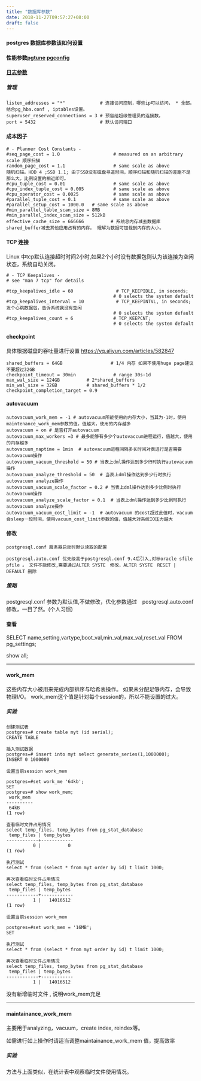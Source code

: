 ```yaml
---
title: "数据库参数"
date: 2018-11-27T09:57:27+08:00
draft: false
---
```


#### postgres 数据库参数该如何设置

####  性能参数[pgtune](https://github.com/le0pard/pgtune) [pgconfig](https://www.pgconfig.org/)  

####  [日志参数](postgres/log/)  

##### 管理
```
listen_addresses = "*"             # 连接访问控制，哪些ip可以访问， * 全部。 结合pg_hba.conf , iptables设置。
superuser_reserved_connections = 3 # 预留给超级管理员的连接数。
port = 5432                        # 默认访问端口
```

#### 成本因子 

```
# - Planner Cost Constants -
#seq_page_cost = 1.0                    # measured on an arbitrary scale 顺序扫描
random_page_cost = 1.1                  # same scale as above            随机扫描。HDD 4 ;SSD 1.1; 由于SSD没有磁盘寻道时间，顺序扫描和随机扫描的差距不是那么大。比例设置的相近即可。 
#cpu_tuple_cost = 0.01                  # same scale as above
#cpu_index_tuple_cost = 0.005           # same scale as above
#cpu_operator_cost = 0.0025             # same scale as above
#parallel_tuple_cost = 0.1              # same scale as above
#parallel_setup_cost = 1000.0   # same scale as above
#min_parallel_table_scan_size = 8MB
#min_parallel_index_scan_size = 512kB
effective_cache_size = 666666          # 系统总内存减去数据库shared_buffer减去其他应用占有的内存。 理解为数据可加载到内存的大小。
```

#### TCP 连接

Linux 中tcp默认连接超时时间2小时,如果2个小时没有数据包则认为该连接为空闲状态，系统自动关闭。

```
# - TCP Keepalives -
# see "man 7 tcp" for details

#tcp_keepalives_idle = 60                # TCP_KEEPIDLE, in seconds;
                                        # 0 selects the system default
#tcp_keepalives_interval = 10            # TCP_KEEPINTVL, in seconds;  发个心跳数据包，告诉系统我没有空闲
                                        # 0 selects the system default
#tcp_keepalives_count = 6               # TCP_KEEPCNT;
                                        # 0 selects the system default
```

#### checkpoint
具体根据磁盘的吞吐量进行设置 https://yq.aliyun.com/articles/582847
```
shared_buffers = 64GB                  # 1/4 内存 如果不使用huge page建议不要超过32GB   
checkpoint_timeout = 30min              # range 30s-1d  
max_wal_size = 124GB          # 2*shared_buffers  
min_wal_size = 32GB           # shared_buffers * 1/2  
checkpoint_completion_target = 0.9 
``` 

#### autovacuum
```
autovacuum_work_mem = -1 # autovacuum所能使用的内存大小，当其为-1时，使用maintenance_work_mem参数的值，值越大，使用的内存越多
autovacuum = on # 是否打开autovacuum
autovacuum_max_workers =3 # 最多能够有多少个autovaccum进程运行，值越大，使用的内存越多
autovacuum_naptime = 1min  # autovacuum进程间隔多长时间对表进行是否需要autovacuum操作
autovacuum_vacuum_threshold = 50 # 当表上dml操作达到多少行时执行autovacuum操作
autovacuum_analyze_threshold = 50  # 当表上dml操作达到多少行时执行autovacuum analyze操作
autovacuum_vacuum_scale_factor = 0.2 # 当表上dml操作达到多少比例时执行autovacuum操作
autovacuum_analyze_scale_factor = 0.1  # 当表上dml操作达到多少比例时执行autovacuum analyze操作
autovacuum_vacuum_cost_limit = -1  # autovacuum 的cost超过此值时，vacuum会sleep一段时间，使用vacuum_cost_limit参数的值，值越大对系统IO压力越大
```
#### 修改

```
postgresql.conf 服务器启动时默认读取的配置

postgresql.auto.conf 优先级高于postgresql.conf 9.4后引入,对标oracle sfile pfile 。　文件不能修改,需要通过ALTER SYSTE　修改，ALTER SYSTE　RESET | DEFAULT 删除
```

##### 策略　

postgresql.conf 参数为默认值,不做修改，优化参数通过　postgresql.auto.conf 修改，一目了然。(个人习惯)

#### 查看

SELECT name,setting,vartype,boot_val,min_val,max_val,reset_val FROM pg_settings;

show all;

---

#### work_mem

这些内存大小被用来完成内部排序与哈希表操作。
如果未分配足够内存，会导致物理I/O。
work_mem这个值是针对每个session的，所以不能设置的过大。

##### 实验
```
创建测试表
postgres=# create table myt (id serial);  
CREATE TABLE

插入测试数据  
postgres=# insert into myt select generate_series(1,1000000);  
INSERT 0 1000000  

设置当前session work_mem

postgres=#set work_me '64kb';
SET  
postgres=# show work_mem;  
 work_mem  
----------  
 64kB  
(1 row)

查看临时文件占用情况
select temp_files, temp_bytes from pg_stat_database
 temp_files | temp_bytes  
------------+------------  
          0 |          0  
(1 row)  

执行测试
select * from (select * from myt order by id) t limit 1000; 

再次查看临时文件占用情况
select temp_files, temp_bytes from pg_stat_database
 temp_files | temp_bytes
------------+------------
          1 |   14016512 
(1 row)

设置当前session work_mem

postgres=#set work_mem = '16MB';  
SET

执行测试
select * from (select * from myt order by id) t limit 1000;

再次查看临时文件占用情况
select temp_files, temp_bytes from pg_stat_database
 temp_files | temp_bytes
------------+------------
          1 |   14016512
```
没有新增临时文件 , 说明work_mem充足

---

#### maintainance_work_mem

主要用于analyzing，vacuum，create index, reindex等。

如需进行如上操作时请适当调整maintainance_work_mem 值，提高效率

##### 实验
方法与上面类似，在统计表中观察临时文件使用情况。




